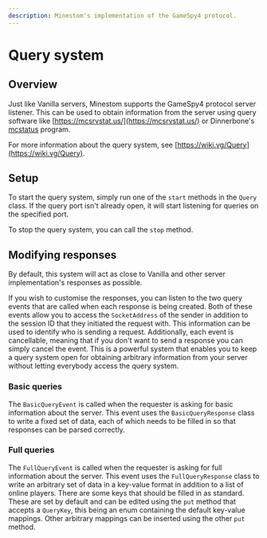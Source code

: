 ```yaml
---
description: Minestom's implementation of the GameSpy4 protocol.
---
```


# Query system

## Overview

Just like Vanilla servers, Minestom supports the GameSpy4 protocol server listener. This can be used to obtain information from the server using query software like [https://mcsrvstat.us/](https://mcsrvstat.us/) or Dinnerbone's [mcstatus](https://github.com/Dinnerbone/mcstatus) program.

For more information about the query system, see [https://wiki.vg/Query](https://wiki.vg/Query).

## Setup

To start the query system, simply run one of the `start` methods in the `Query` class. If the query port isn't already open, it will start listening for queries on the specified port.

To stop the query system, you can call the `stop` method.

## Modifying responses

By default, this system will act as close to Vanilla and other server implementation's responses as possible.

If you wish to customise the responses, you can listen to the two query events that are called when each response is being created. Both of these events allow you to access the `SocketAddress` of the sender in addition to the session ID that they initiated the request with. This information can be used to identify who is sending a request. Additionally, each event is cancellable, meaning that if you don't want to send a response you can simply cancel the event. This is a powerful system that enables you to keep a query system open for obtaining arbitrary information from your server without letting everybody access the query system.

### Basic queries

The `BasicQueryEvent` is called when the requester is asking for basic information about the server. This event uses the `BasicQueryResponse` class to write a fixed set of data, each of which needs to be filled in so that responses can be parsed correctly.

### Full queries

The `FullQueryEvent` is called when the requester is asking for full information about the server. This event uses the `FullQueryResponse` class to write an arbitrary set of data in a key-value format in addition to a list of online players. There are some keys that should be filled in as standard. These are set by default and can be edited using the `put` method that accepts a `QueryKey`, this being an enum containing the default key-value mappings. Other arbitrary mappings can be inserted using the other `put` method.
